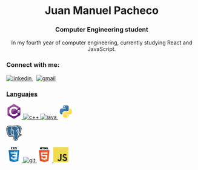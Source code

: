 <h1 align="center"> Juan Manuel Pacheco </h1>
<h3 align="center"> Computer Engineering student </h3>

<p align="center">
  In my fourth year of computer engineering, currently studying React and JavaScript.
</p>
<h3 align="left">Connect with me:</h3>
<p align="left">
  <a href="https://www.linkedin.com/in/juan-manuel-pacheco-18a5a422a/" target="_blank" rel="noreferrer">
    <img src="https://www.vectorlogo.zone/logos/linkedin/linkedin-icon.svg" alt="linkedin" width="40" height="40"/>
  </a> &nbsp; 
  <a href="mailto:juanm.pachecogarcia@gmail.com">
    <img src="https://www.vectorlogo.zone/logos/gmail/gmail-icon.svg" alt="gmail" width="40" height="40"/>
</p>

<h3>Languajes</h3>

<p align="left"> 
  <a href="https://www.w3schools.com/cs/" target="_blank" rel="noreferrer"> <img src="https://raw.githubusercontent.com/devicons/devicon/master/icons/csharp/csharp-original.svg" alt="csharp" width="40" height="40"/> </a> <!-- C# -->
  <a href="https://cplusplus.com/" target="_blank" rel="noreferrer"> <img src="https://raw.githubusercontent.com/isocpp/logos/master/cpp_logo.png" alt="c++" width="40" height="40"/> </a> <!-- C++ -->
  <a href="https://docs.oracle.com/javase/8/docs/technotes/guides/language/index.html" target="_blank" rel="noreferrer"> <img src="https://raw.githubusercontent.com/bablubambal/All_logo_and_pictures/1ac69ce5fbc389725f16f989fa53c62d6e1b4883/programming%20languages/java.svg" alt="java" width="40" height="40"/> </a> <!-- Java -->
  <a href="https://www.python.org" target="_blank" rel="noreferrer"> <img src="https://raw.githubusercontent.com/devicons/devicon/master/icons/python/python-original.svg" alt="python" width="40" height="40"/> </a> <!-- Pyhton -->
  <br>
  
  <a href="https://www.postgresql.org/docs/" target="_blank" rel="noreferrer"> <img src="https://raw.githubusercontent.com/github/explore/80688e429a7d4ef2fca1e82350fe8e3517d3494d/topics/postgresql/postgresql.png" alt="postgres" width="40" height="40"/> </a> 
  <br>
  
  <a href="https://www.w3schools.com/css/" target="_blank" rel="noreferrer"> <img src="https://raw.githubusercontent.com/devicons/devicon/master/icons/css3/css3-original-wordmark.svg" alt="css3" width="40" height="40"/> </a> <!-- CSS -->
  <a href="https://git-scm.com/" target="_blank" rel="noreferrer"> <img src="https://www.vectorlogo.zone/logos/git-scm/git-scm-icon.svg" alt="git" width="40" height="40"/> </a> <!-- GitHub -->
  <a href="https://www.w3.org/html/" target="_blank" rel="noreferrer"> <img src="https://raw.githubusercontent.com/devicons/devicon/master/icons/html5/html5-original-wordmark.svg" alt="html5" width="40" height="40"/> </a> <!-- HTML5 -->
  <a href="https://www.w3schools.com/js/" target="_blank" rel="noreferrer"> <img src="https://github.com/voodootikigod/logo.js/raw/master/js.png" alt="javascript" width="40" height="40"/> </a>  <!-- JavaScript -->
</p>
